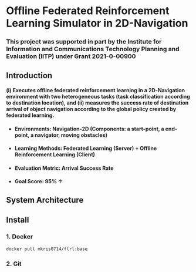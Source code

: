 # Offline Federated Reinforcement Learning Simulator in 2D-Navigation

### This project was supported in part by the Institute for Information and Communications Technology Planning and Evaluation (IITP) under Grant 2021-0-00900

## Introduction
#### (i) Executes offline federated reinforcement learning in a 2D-Navigation environment with two heterogeneous tasks (task classification according to destination location), and (ii) measures the success rate of destination arrival of object navigation according to the global policy created by federated learning.
* #### Environments: Navigation-2D (Components: a start-point, a end-point, a navigator, moving obstacles)
* #### Learning Methods: Federated Learning (Server) + Offline Reinforcement Learning (Client)
* #### Evaluation Metric: Arrival Success Rate
* #### Goal Score: 95% ↑ 

## System Architecture 


## Install

### 1. Docker
``` bash
docker pull mkris0714/flrl:base
```

### 2. Git

